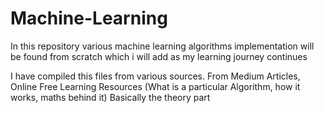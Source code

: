 # Machine-Learning
In this repository various machine learning algorithms implementation will be found from scratch which i will add as my learning journey continues

I have compiled this files from various sources. From Medium Articles, Online Free Learning Resources (What is a particular Algorithm, how it works, maths behind it) Basically the theory part
